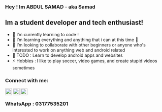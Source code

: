 ### Hey ! Im ABDUL SAMAD - aka Samad

## Im a student developer and tech enthusiast!

- 🔭 I’m currently learning to code !
- 🌱 I’m learning everything and anything that i can at this time 🤣
- 👯 I’m looking to collaborate with other beginners or anyone who's interested to work on anything web and android related
- 🥅 TODO : Learn to develop android apps and websites
- ⚡ Hobbies : I like to play soccer, video games, and create stupid videos sometimes

### Connect with me:
  
[<img align="left" alt="Facebook | Abdul Samad" width="22px" src="https://cdn.jsdelivr.net/npm/simple-icons@3.4.0/icons/facebook.svg" />][facebook]
[<img align="left" alt="WhatsApp | Abdul Samad" width="22px" src="https://cdn.jsdelivr.net/npm/simple-icons@3.4.0/icons/whatsapp.svg" />][whatsapp]
[<img align="left" alt="Youtube | Abdul Samad" width="22px" src="https://cdn.jsdelivr.net/npm/simple-icons@3.4.0/icons/youtube.svg" />][Youtube]
<br>
### WhatsApp : 03177535201

<br />

[facebook]: https://www.facebook.com/profile.php?id=100008059773001
[whatsapp]: https://wa.me/03177535201
[website]: https://codeSTACKr.com
[twitter]: https://twitter.com/codeSTACKr
[youtube]: https://www.youtube.com/channel/UCpdSatx1darbkK4koxxRvjg/
[instagram]: https://instagram.com/codeSTACKr
[webdevplaylist]: https://www.youtube.com/playlist?list=PLkwxH9e_vrAJ0WbEsFA9W3I1W-g_BTsbt
[jsplaylist]: https://www.youtube.com/playlist?list=PLkwxH9e_vrALRJKu7wfXby3MKeflhTu6B
[cssplaylist]: https://www.youtube.com/playlist?list=PLkwxH9e_vrALSdvZuEh6gqQdmDoDIoqz4
[reactplaylist]: https://www.youtube.com/playlist?list=PLkwxH9e_vrAK4TdffpxKY3QGyHCpxFcQ0
